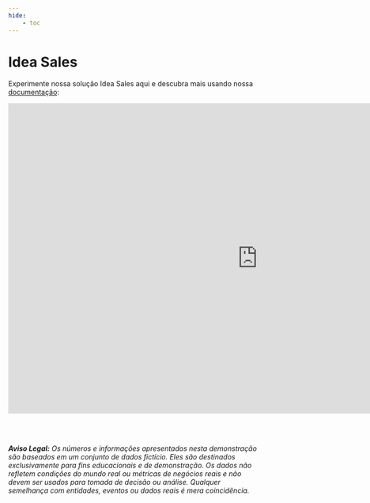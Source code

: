 ```yaml
---
hide:
    - toc
---
```



# Idea Sales

Experimente nossa solução Idea Sales aqui e descubra mais usando nossa [documentação](./ficha_tecnica.md):

<iframe title="Idea Sales" width="1008" height="627.6" src="https://app.powerbi.com/view?r=eyJrIjoiNDY1YjUwZTUtMThmNS00NDI1LTg0NGEtMGFlNjZjNWM3MGRkIiwidCI6Ijk0ODViZDU1LTkyYzAtNDIxMi05NmNhLTkxNDNiYjhhNzA0NSJ9" frameborder="0" allowFullScreen="true"></iframe>

<br><br>

***Aviso Legal:** Os números e informações apresentados nesta demonstração são baseados em um conjunto de dados fictício. Eles são destinados exclusivamente para fins educacionais e de demonstração. Os dados não refletem condições do mundo real ou métricas de negócios reais e não devem ser usados ​​para tomada de decisão ou análise. Qualquer semelhança com entidades, eventos ou dados reais é mera coincidência.*
